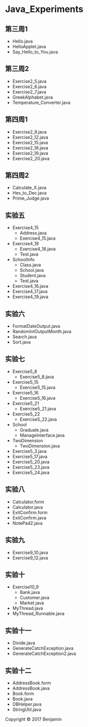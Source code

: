 # Java_Experiments

## 第三周1
- Hello.java
- HelloApplet.java
- Say_Hello_to_You.java

## 第三周2
- Exercise2_5.java
- Exercise2_6.java
- Exercise2_7.java
- GreekAlphabet.java
- Temperature_Converter.java
  
## 第四周1
- Exercise2_9.java
- Exercise2_12.java
- Exercise2_15.java
- Exercise2_18.java
- Exercise2_19.java
- Exercise2_20.java

## 第四周2
- Calculate_X.java
- Hex_to_Dec.java
- Prime_Judge.java

## 实验五
- Exercise4_15
  - Address.java
  - Exercise4_15.java
- Exercise4_18
  - Exercise4_18.java
  - Test.java
- SchoolInfo
  - Class.java
  - School.java
  - Student.java
  - Test.java
- Exercise4_16.java
- Exercise4_17.java
- Exercise4_19.java

## 实验六
- FormatDateOutput.java
- RandomIntOutputMonth.java
- Search.java
- Sort.java

## 实验七
- Exercise5_8
  - Exercise5_8.java
- Exercise5_15
  - Exercise5_15.java
- Exercise5_16
  - Exercise5_16.java
- Exercise5_21
  - Exercise5_21.java
- Exercise5_22
  - Exercise5_22.java
- School
  - Graduate.java
  - ManageInterface.java
- TwoDimension
  - TwoDimension.java
- Exercise5_3.java
- Exercise5_17.java
- Exercise5_20.java
- Exercise5_23.java
- Exercise5_24.java

## 实验八
- Calculator.form
- Calculator.java
- ExitConfirm.form
- ExitConfirm.java
- NotePad2.java

## 实验九
- Exercise9_10.java
- Exercise9_12.java

## 实验十
- Exercise10_9
  - Bank.java
  - Customer.java
  - Market.java
- MyThread.java
- MyThread_Runnable.java

## 实验十一
- Divide.java
- GenerateCatchException.java
- GenerateCatchException2.java

## 实验十二
- AddressBook.form
- AddressBook.java
- Book.form
- Book.java
- DBHelper.java
- StringUtil.java


Copyright &copy; 2017 Benjamin
